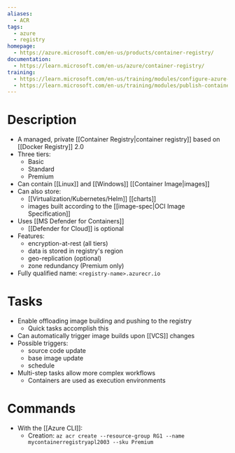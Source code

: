 ```yaml
---
aliases:
  - ACR
tags:
  - azure
  - registry
homepage:
  - https://azure.microsoft.com/en-us/products/container-registry/
documentation:
  - https://learn.microsoft.com/en-us/azure/container-registry/
training:
  - https://learn.microsoft.com/en-us/training/modules/configure-azure-container-registry-container-app-deployments/
  - https://learn.microsoft.com/en-us/training/modules/publish-container-image-to-azure-container-registry/
---
```

# Description
- A managed, private [[Container Registry|container registry]] based on [[Docker Registry]] 2.0
- Three tiers:
	- Basic
	- Standard
	- Premium
- Can contain [[Linux]] and [[Windows]] [[Container Image|images]]
- Can also store:
	- [[Virtualization/Kubernetes/Helm]] [[charts]]
	- images built according to the [[image-spec|OCI Image Specification]]
- Uses  [[MS Defender for Containers]]
	- [[Defender for Cloud]] is optional
- Features:
	- encryption-at-rest (all tiers)
	- data is stored in registry's region
	- geo-replication (optional)
	- zone redundancy (Premium only)
- Fully qualified name: `<registry-name>.azurecr.io`
# Tasks
- Enable offloading image building and pushing to the registry
	- Quick tasks accomplish this
- Can automatically trigger image builds upon [[VCS]] changes
- Possible triggers:
	- source code update
	- base image update
	- schedule
- Multi-step tasks allow more complex workflows
	- Containers are used as execution environments
# Commands
- With the [[Azure CLI]]:
	- Creation:
	  `az acr create --resource-group RG1 --name mycontainerregistryapl2003 --sku Premium`